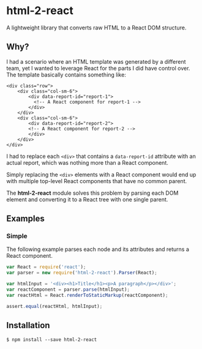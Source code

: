 # html-2-react
A lightweight library that converts raw HTML to a React DOM structure.

## Why?
I had a scenario where an HTML template was generated by a different team, yet I wanted to leverage React for the parts
I did have control over. The template basically contains something like:

```
<div class="row">
    <div class="col-sm-6">
        <div data-report-id="report-1">
          <!-- A React component for report-1 -->
        </div>
    </div>
    <div class="col-sm-6">
        <div data-report-id="report-2">
        <!-- A React component for report-2 -->
        </div>
    </div>
</div>
```

I had to replace each `<div>` that contains a `data-report-id` attribute with an actual report, which was nothing more
than a React component.

Simply replacing the `<div>` elements with a React component would end up with multiple top-level React components
that have no common parent.

The **html-2-react** module solves this problem by parsing each DOM element and converting it to a React tree with one
single parent.

## Examples

### Simple

The following example parses each node and its attributes and returns a React component.

```javascript
var React = require('react');
var parser = new require('html-2-react').Parser(React);

var htmlInput = '<div><h1>Title</h1><p>A paragraph</p></div>';
var reactComponent = parser.parse(htmlInput);
var reactHtml = React.renderToStaticMarkup(reactComponent);

assert.equal(reactHtml, htmlInput);
```

## Installation

`$ npm install --save html-2-react`